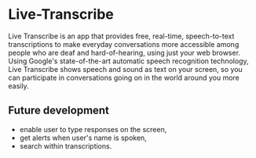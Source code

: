 # Live-Transcribe
Live Transcribe is an app that provides free, real-time, speech-to-text transcriptions to make everyday conversations more accessible among people who are deaf 
and hard-of-hearing, using just your web browser. Using Google's state-of-the-art automatic speech recognition technology, Live Transcribe shows speech and sound 
as text on your screen, so you can participate in conversations going on in the world around you more easily. 

## Future development
- enable user to type responses on the screen, 
- get alerts when user's name is spoken, 
- search within transcriptions.

